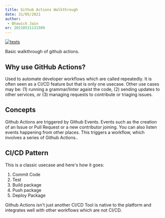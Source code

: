 ```yaml
---
title: Github Actions Walkthrough
date: 31/05/2021 
author:
 - Bhawick Jain
or: 20210531131509
---
```


[![tests](https://github.com/BhawickJain/github-actions/actions/workflows/test.yml/badge.svg)](https://github.com/BhawickJain/github-actions/actions/workflows/test.yml)


Basic walkthrough of github actions.


## Why use GitHub Actions?

Used to automate developer workflows which are called repeatedly. It is often seen as a CI/CD feature but that is only one usecase. Other use cases may be: (1) running a grammar/linter agaist the code, (2) sending updates to other services, or (3) managing requests to contribute or triaging issues.

## Concepts

Github Actions are triggered by Github Events. Events such as the creation of an Issue or Pull Request or a new contributor joining. You can also listen events happening from other places. This triggers a workflow, which involves a series of Github Actions..

## CI/CD Pattern

This is a classic usecase and here's how it goes:
1. Commit Code 
2. Test
3. Build package
4. Push package
5. Deploy Package

Github Actions isn't just another CI/CD Tool is native to the platform and integrates well with other workflows which are not CI/CD.



